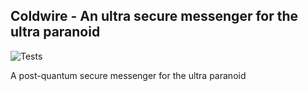 ## Coldwire - An ultra secure messenger for the ultra paranoid
![Tests](https://github.com/Freedom-Club-FC/Coldwire/actions/workflows/tests.yml/badge.svg)

A post-quantum secure messenger for the ultra paranoid

